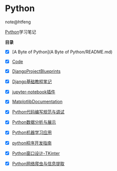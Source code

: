 # Python
note@htfeng

[Python](README.md)学习笔记

**目录**

- [X] [A Byte of Python](A Byte of Python/README.md)
- [X] [Code](Code/README.md)
- [X] [DjangoProjectBlueprints](DjangoProjectBlueprints/README.md)
- [X] [Django基础教程笔记](Django基础教程笔记/README.md)
- [X] [jupyter-notebook插件](jupyter-notebook插件/README.md)
- [X] [MatplotlibDocumentation](MatplotlibDocumentation/README.md)
- [X] [Python代码编写规范与调试](Python代码编写规范与调试/README.md)
- [X] [Python数据分析与展示](Python数据分析与展示/README.md)
- [X] [Python机器学习应用](Python机器学习应用/README.md)
- [X] [python程序开发指南](python程序开发指南/README.md)
- [X] [Python窗口设计-TKinter](Python窗口设计-TKinter/README.md)
- [X] [Python网络爬虫与信息提取](Python网络爬虫与信息提取/README.md)

